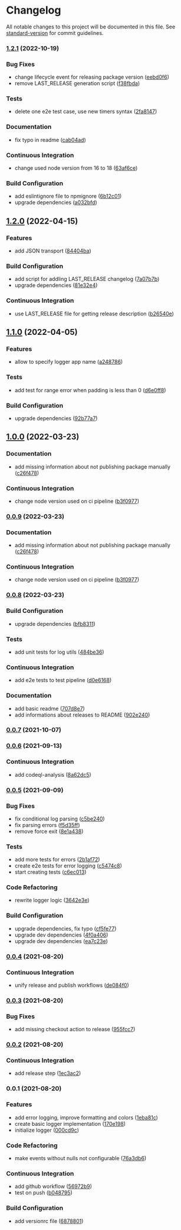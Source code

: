 # Changelog

All notable changes to this project will be documented in this file. See [standard-version](https://github.com/conventional-changelog/standard-version) for commit guidelines.

### [1.2.1](https://github.com/DevAndDeliver/nest-logging-transport/compare/v1.2.0...v1.2.1) (2022-10-19)


### Bug Fixes

* change lifecycle event for releasing package version ([eebd0f6](https://github.com/DevAndDeliver/nest-logging-transport/commit/eebd0f60c357a2f01ac5e46e4c470c0103a01b22))
* remove LAST_RELEASE generation script ([f38fbda](https://github.com/DevAndDeliver/nest-logging-transport/commit/f38fbdac2ab9873083a8f434388423c46cbc360a))


### Tests

* delete one e2e test case, use new timers syntax ([2fa8147](https://github.com/DevAndDeliver/nest-logging-transport/commit/2fa81477a588332a711db597c27c2a17bfb46ff7))


### Documentation

* fix typo in readme ([cab04ad](https://github.com/DevAndDeliver/nest-logging-transport/commit/cab04adbdae25355d34d46e7c8e02b1d31fa01be))


### Continuous Integration

* change used node version from 16 to 18 ([63af6ce](https://github.com/DevAndDeliver/nest-logging-transport/commit/63af6ce4ba1f1f00c8feeaed1ba6eabc11c586a5))


### Build Configuration

* add eslintignore file to npmignore ([6b12c01](https://github.com/DevAndDeliver/nest-logging-transport/commit/6b12c01ec00744a15e4b5c5184ab2ad52c5a4aac))
* upgrade dependencies ([a032bfd](https://github.com/DevAndDeliver/nest-logging-transport/commit/a032bfd4c5ebe4d9f1e87b69118e539a9819079a))

## [1.2.0](https://github.com/DevAndDeliver/nest-logging-transport/compare/v1.1.0...v1.2.0) (2022-04-15)


### Features

* add JSON transport ([84404ba](https://github.com/DevAndDeliver/nest-logging-transport/commit/84404ba7d8dc2cdff8600a1210601df534f29e34))


### Build Configuration

* add script for addling LAST_RELEASE changelog ([7a07b7b](https://github.com/DevAndDeliver/nest-logging-transport/commit/7a07b7bbbaf3de02ceeae8e952916b7c71a54278))
* upgrade dependencies ([81e32e4](https://github.com/DevAndDeliver/nest-logging-transport/commit/81e32e48bc4764149dc4b2dcf54187e18604dc9d))


### Continuous Integration

* use LAST_RELEASE file for getting release description ([b26540e](https://github.com/DevAndDeliver/nest-logging-transport/commit/b26540e0e6be41830e1ee87f929d254ff02cc418))

## [1.1.0](https://github.com/DevAndDeliver/nest-logging-transport/compare/v1.0.0...v1.1.0) (2022-04-05)


### Features

* allow to specify logger app name ([a248786](https://github.com/DevAndDeliver/nest-logging-transport/commit/a248786669e3f8082ceefb5f36e06a082407501e))


### Tests

* add test for range error when padding is less than 0 ([d6e0ff8](https://github.com/DevAndDeliver/nest-logging-transport/commit/d6e0ff835a336417665ed6d6e06c625a40bcb5c3))


### Build Configuration

* upgrade dependencies ([92b77a7](https://github.com/DevAndDeliver/nest-logging-transport/commit/92b77a7f4817d3ef81fc023b3556e8a0d657bb45))

## [1.0.0](https://github.com/DevAndDeliver/nest-logging-transport/compare/v0.0.8...v1.0.0) (2022-03-23)


### Documentation

* add missing information about not publishing package manually ([c26f478](https://github.com/DevAndDeliver/nest-logging-transport/commit/c26f478ec2dc431dab5e3139e01c06ad51c167bf))


### Continuous Integration

* change node version used on ci pipeline ([b3f0977](https://github.com/DevAndDeliver/nest-logging-transport/commit/b3f0977aee9b50c50471271a22c495128717db1a))

### [0.0.9](https://github.com/DevAndDeliver/nest-logging-transport/compare/v0.0.8...v0.0.9) (2022-03-23)


### Documentation

* add missing information about not publishing package manually ([c26f478](https://github.com/DevAndDeliver/nest-logging-transport/commit/c26f478ec2dc431dab5e3139e01c06ad51c167bf))


### Continuous Integration

* change node version used on ci pipeline ([b3f0977](https://github.com/DevAndDeliver/nest-logging-transport/commit/b3f0977aee9b50c50471271a22c495128717db1a))

### [0.0.8](https://github.com/DevAndDeliver/nest-logging-transport/compare/v0.0.7...v0.0.8) (2022-03-23)


### Build Configuration

* upgrade dependencies ([bfb8311](https://github.com/DevAndDeliver/nest-logging-transport/commit/bfb831151b37d25283f135422757431b07b94b69))


### Tests

* add unit tests for log utils ([484be36](https://github.com/DevAndDeliver/nest-logging-transport/commit/484be3629723f14d691b920bd9d5adcc81722030))


### Continuous Integration

* add e2e tests to test pipeline ([d0e6168](https://github.com/DevAndDeliver/nest-logging-transport/commit/d0e6168eefd43a7ed2cbd0741792cc85be559f89))


### Documentation

* add basic readme ([707d8e7](https://github.com/DevAndDeliver/nest-logging-transport/commit/707d8e731aae4e0418ac721486317fecbcb9e056))
* add informations about releases to README ([902e240](https://github.com/DevAndDeliver/nest-logging-transport/commit/902e2401d8be13052a6b69bc258d879cadf296cf))

### [0.0.7](https://github.com/DevAndDeliver/nest-logging-transport/compare/v0.0.6...v0.0.7) (2021-10-07)

### [0.0.6](https://github.com/DevAndDeliver/nest-logging-transport/compare/v0.0.5...v0.0.6) (2021-09-13)


### Continuous Integration

* add codeql-analysis ([8a62dc5](https://github.com/DevAndDeliver/nest-logging-transport/commit/8a62dc59a3f30aff9af8f6daf3e13084f3e298f9))

### [0.0.5](https://github.com/DevAndDeliver/nest-logging-transport/compare/v0.0.4...v0.0.5) (2021-09-09)


### Bug Fixes

* fix conditional log parsing ([c5be240](https://github.com/DevAndDeliver/nest-logging-transport/commit/c5be240839a4538f946a5a990005adcd07f9e8c5))
* fix parsing errors ([f5d35ff](https://github.com/DevAndDeliver/nest-logging-transport/commit/f5d35ff46c3561f5a24966d0a74344beabf87bba))
* remove force exit ([8e1a438](https://github.com/DevAndDeliver/nest-logging-transport/commit/8e1a43892c800515cce7b4d8745b02d867b0d660))


### Tests

* add more tests for errors ([2b1af72](https://github.com/DevAndDeliver/nest-logging-transport/commit/2b1af72c6df00b99a4f7111b2f2899c5210c974b))
* create e2e tests for error logging ([c5474c8](https://github.com/DevAndDeliver/nest-logging-transport/commit/c5474c8959e2f03f91934be88a165a7a647bbda1))
* start creating tests ([c6ec013](https://github.com/DevAndDeliver/nest-logging-transport/commit/c6ec01346d1ef7504f1d98f5749a7eaabe47ad04))


### Code Refactoring

* rewrite logger logic ([3642e3e](https://github.com/DevAndDeliver/nest-logging-transport/commit/3642e3e73d653a88cee9275fe8b936619279153c))


### Build Configuration

* upgrade dependencies, fix typo ([cf5fe77](https://github.com/DevAndDeliver/nest-logging-transport/commit/cf5fe7775b63870b4a4a15edf977efbaf192d060))
* upgrade dev dependencies ([4f0a406](https://github.com/DevAndDeliver/nest-logging-transport/commit/4f0a406a8fff0857000b14a6af9e25a628cad657))
* upgrade dev dependencies ([ea7c23e](https://github.com/DevAndDeliver/nest-logging-transport/commit/ea7c23ea927b442a643a629454224c33e7b9574d))

### [0.0.4](https://github.com/DevAndDeliver/nest-logging-transport/compare/v0.0.3...v0.0.4) (2021-08-20)


### Continuous Integration

* unify release and publish workflows ([de084f0](https://github.com/DevAndDeliver/nest-logging-transport/commit/de084f0bbf3118b4e5e0721a844387a40d8d8cf9))

### [0.0.3](https://github.com/DevAndDeliver/nest-logging-transport/compare/v0.0.2...v0.0.3) (2021-08-20)


### Bug Fixes

* add missing checkout action to release ([955fcc7](https://github.com/DevAndDeliver/nest-logging-transport/commit/955fcc70d34fddddcd768d331d91bbe10b5e64c8))

### [0.0.2](https://github.com/DevAndDeliver/nest-logging-transport/compare/v0.0.1...v0.0.2) (2021-08-20)


### Continuous Integration

* add release step ([1ec3ac2](https://github.com/DevAndDeliver/nest-logging-transport/commit/1ec3ac21de73f04deeff732c05131c9dc76a4de7))

### 0.0.1 (2021-08-20)


### Features

* add error logging, improve formatting and colors ([1eba81c](https://github.com/DevAndDeliver/nest-logging-transport/commit/1eba81c6f7afc6e9580066b1559143ce2119b51f))
* create basic logger implementation ([170e198](https://github.com/DevAndDeliver/nest-logging-transport/commit/170e198b844448f4c61232993c7accb32ae057cf))
* initialize logger ([000cd9c](https://github.com/DevAndDeliver/nest-logging-transport/commit/000cd9c0aa7e4a6cad262ebddf014a1150aca846))


### Code Refactoring

* make events without nulls not configurable ([76a3db6](https://github.com/DevAndDeliver/nest-logging-transport/commit/76a3db6e2d69ce0ef23cce5a568aaa8881f51999))


### Continuous Integration

* add github workflow ([56972b9](https://github.com/DevAndDeliver/nest-logging-transport/commit/56972b9941f6cb9cc91398ced470ad015e7b9cdc))
* test on push ([b048795](https://github.com/DevAndDeliver/nest-logging-transport/commit/b048795148453153476f4797267faeb1deed2f4e))


### Build Configuration

* add versionrc file ([6878801](https://github.com/DevAndDeliver/nest-logging-transport/commit/6878801fbf6f7267c6496b9ade1242782645c1d1))
